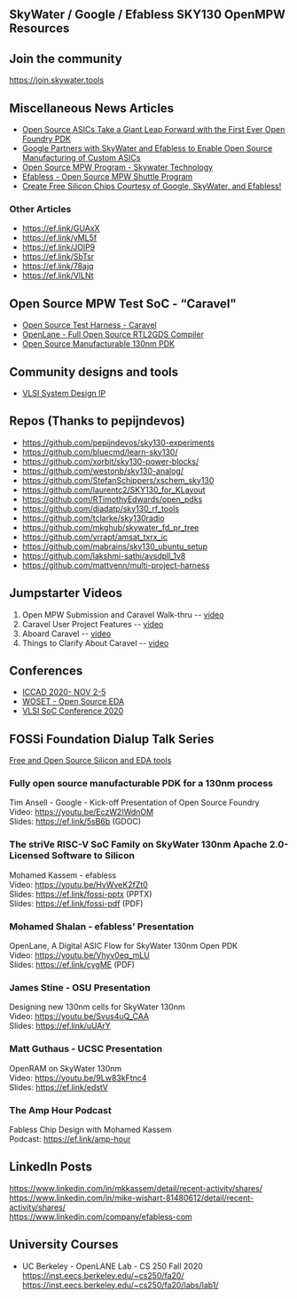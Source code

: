 ## SkyWater / Google / Efabless SKY130 OpenMPW Resources


## Join the community
https://join.skywater.tools

## Miscellaneous News Articles

* [Open Source ASICs Take a Giant Leap Forward with the First Ever Open Foundry PDK](https://ef.link/sWXY4)
* [Google Partners with SkyWater and Efabless to Enable Open Source Manufacturing of Custom ASICs](https://ef.link/TJLAA)
* [Open Source MPW Program - Skywater Technology](https://ef.link/b00FP)
* [Efabless - Open Source MPW Shuttle Program](https://ef.link/4WaIo)
* [Create Free Silicon Chips Courtesy of Google, SkyWater, and Efabless!](https://ef.link/GmSFT)

### Other Articles 
* https://ef.link/GUAxX 
* https://ef.link/yML5f 
* https://ef.link/JOlP9 
* https://ef.link/SbTsr 
* https://ef.link/78ajq 
* https://ef.link/VlLNt

## Open Source MPW Test SoC - “Caravel"

* [Open Source Test Harness - Caravel](https://github.com/efabless/caravel)
* [OpenLane - Full Open Source RTL2GDS Compiler](https://github.com/efabless/openlane)
* [Open Source Manufacturable 130nm PDK](https://github.com/google/skywater-pdk)

## Community designs and tools

* [VLSI System Design IP](https://www.vlsisystemdesign.com/ip)

## Repos (Thanks to pepijndevos)
* https://github.com/pepijndevos/sky130-experiments
* https://github.com/bluecmd/learn-sky130/
* https://github.com/xorbit/sky130-power-blocks/
* https://github.com/westonb/sky130-analog/
* https://github.com/StefanSchippers/xschem_sky130
* https://github.com/laurentc2/SKY130_for_KLayout
* https://github.com/RTimothyEdwards/open_pdks
* https://github.com/diadatp/sky130_rf_tools
* https://github.com/tclarke/sky130radio
* https://github.com/mkghub/skywater_fd_pr_tree
* https://github.com/yrrapt/amsat_txrx_ic
* https://github.com/mabrains/sky130_ubuntu_setup
* https://github.com/lakshmi-sathi/avsdpll_1v8
* https://github.com/mattvenn/multi-project-harness

## Jumpstarter Videos
1) Open MPW Submission and Caravel Walk-thru -- [video](https://youtu.be/gsbAk2fzmz8)
2) Caravel User Project Features -- [video](https://youtu.be/zJhnmilXGPo)
3) Aboard Caravel -- [video](https://youtu.be/9QV8SDelURk)
4) Things to Clarify About Caravel -- [video](https://youtu.be/-LZ522mxXMw)

## Conferences
* [ICCAD 2020- NOV 2-5](https://iccad.com/event_details?id=305-8-D)
* [WOSET - Open Source EDA](https://woset-workshop.github.io/WOSET2020.html)
* [VLSI SoC Conference 2020](https://ef.link/KLO5s)

## FOSSi Foundation Dialup Talk Series
[Free and Open Source Silicon and EDA tools](https://fossi-foundation.org/dial-up)

### Fully open source manufacturable PDK for a 130nm process
Tim Ansell - Google -  Kick-off Presentation of Open Source Foundry \
Video: https://youtu.be/EczW2IWdnOM  \
Slides: https://ef.link/5sB6b (GDOC)

### The striVe RISC-V SoC Family on SkyWater 130nm Apache 2.0-Licensed Software to Silicon 
Mohamed Kassem - efabless \
Video:  https://youtu.be/HvWveK2fZt0 \
Slides:  https://ef.link/fossi-pptx (PPTX) \
Slides:  https://ef.link/fossi-pdf  (PDF) 

### Mohamed Shalan - efabless’ Presentation 
OpenLane, A Digital ASIC Flow for SkyWater 130nm Open PDK \
Video: https://youtu.be/Vhyv0eq_mLU \
Slides: https://ef.link/cygME (PDF) 

### James Stine -  OSU Presentation 
Designing new 130nm cells for SkyWater 130nm \
Video: https://youtu.be/Svus4uQ_CAA \
Slides: https://ef.link/uUArY 

### Matt Guthaus - UCSC Presentation 
OpenRAM on SkyWater 130nm \
Video: https://youtu.be/9Lw83kFtnc4 \
Slides: https://ef.link/edstV 

### The Amp Hour Podcast
Fabless Chip Design with Mohamed Kassem \
Podcast: https://ef.link/amp-hour 

## LinkedIn Posts
https://www.linkedin.com/in/mkkassem/detail/recent-activity/shares/ \
https://www.linkedin.com/in/mike-wishart-81480612/detail/recent-activity/shares/ \
https://www.linkedin.com/company/efabless-com

## University Courses
* UC Berkeley - OpenLANE Lab - CS 250 Fall 2020 \
https://inst.eecs.berkeley.edu/~cs250/fa20/ \
https://inst.eecs.berkeley.edu/~cs250/fa20/labs/lab1/ 
